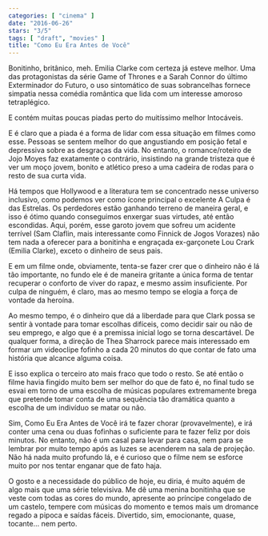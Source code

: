 ```yaml
---
categories: [ "cinema" ]
date: "2016-06-26"
stars: "3/5"
tags: [ "draft", "movies" ]
title: "Como Eu Era Antes de Você"
---
```

Bonitinho, britânico, meh. Emilia Clarke com certeza já esteve
melhor. Uma das protagonistas da série Game of Thrones e a Sarah
Connor do último Exterminador do Futuro, o uso sintomático de suas
sobrancelhas fornece simpatia nessa comédia romântica que lida com um
interesse amoroso tetraplégico.

E contém muitas poucas piadas perto do muitíssimo melhor Intocáveis.

E é claro que a piada é a forma de lidar com essa situação em filmes
como esse. Pessoas se sentem melhor do que angustiando em posição fetal
e depressiva sobre as desgraças da vida. No entanto, o romance/roteiro
de Jojo Moyes faz exatamente o contrário, insistindo na grande tristeza
que é ver um moço jovem, bonito e atlético preso a uma cadeira de
rodas para o resto de sua curta vida.

Há tempos que Hollywood e a literatura tem se concentrado nesse universo
inclusivo, como podemos ver como ícone principal o excelente A Culpa
é das Estrelas. Os perdedores estão ganhando terreno de maneira geral,
e isso é ótimo quando conseguimos enxergar suas virtudes, até então
escondidas. Aqui, porém, esse garoto jovem que sofreu um acidente
terrível (Sam Claflin, mais interessante como Finnick de Jogos Vorazes)
não tem nada a oferecer para a bonitinha e engraçada ex-garçonete
Lou Crark (Emilia Clarke), exceto o dinheiro de seus pais.

E em um filme onde, obviamente, tenta-se fazer crer que o dinheiro não
é lá tão importante, no fundo ele é de maneira gritante a única
forma de tentar recuperar o conforto de viver do rapaz, e mesmo assim
insuficiente. Por culpa de ninguém, é claro, mas ao mesmo tempo se
elogia a força de vontade da heroína.

Ao mesmo tempo, é o dinheiro que dá a liberdade para que Clark possa
se sentir à vontade para tomar escolhas difíceis, como decidir sair
ou não de seu emprego, e algo que é a premissa inicial logo se torna
descartável. De qualquer forma, a direção de Thea Sharrock parece
mais interessado em formar um videoclipe fofinho a cada 20 minutos do
que contar de fato uma história que alcance alguma coisa.

E isso explica o terceiro ato mais fraco que todo o resto. Se até então
o filme havia fingido muito bem ser melhor do que de fato é, no final
tudo se esvai em torno de uma escolha de músicas populares extremamente
brega que pretende tomar conta de uma sequência tão dramática quanto
a escolha de um indivíduo se matar ou não.

Sim, Como Eu Era Antes de Você irá te fazer chorar (provavelmente),
e irá conter uma cena ou duas fofinhas o suficiente para te fazer feliz
por dois minutos. No entanto, não é um casal para levar para casa, nem
para se lembrar por muito tempo após as luzes se acenderem na sala de
projeção. Não há nada muito profundo lá, e é curioso que o filme
nem se esforce muito por nos tentar enganar que de fato haja.

O gosto e a necessidade do público de hoje, eu diria, é muito aquém
de algo mais que uma série televisiva. Me dê uma menina bonitinha que
se veste com todas as cores do mundo, apresente ao príncipe congelado
de um castelo, tempere com músicas do momento e temos mais um dromance
regado a pipoca e saídas fáceis. Divertido, sim, emocionante, quase,
tocante... nem perto.
